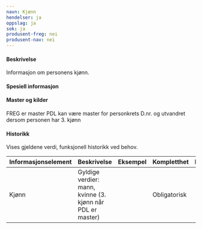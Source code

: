 ```yaml
---
navn: Kjønn
hendelser: ja
oppslag: ja
sok: ja
produsent-freg: nei
produsent-nav: nei
---
```


#### Beskrivelse

Informasjon om personens kjønn.

#### Spesiell informasjon



#### Master og kilder

FREG er master
PDL kan være master for personkrets D.nr. og utvandret dersom personen har 3. kjønn 


#### Historikk

Vises gjeldene verdi, funksjonell historikk ved behov.


| Informasjonselement | Beskrivelse | Eksempel | Kompletthet | Kvalitet |
|--|--|--|--|--|
| Kjønn | Gyldige verdier: mann, kvinne (3. kjønn når PDL er master) | | Obligatorisk | |


